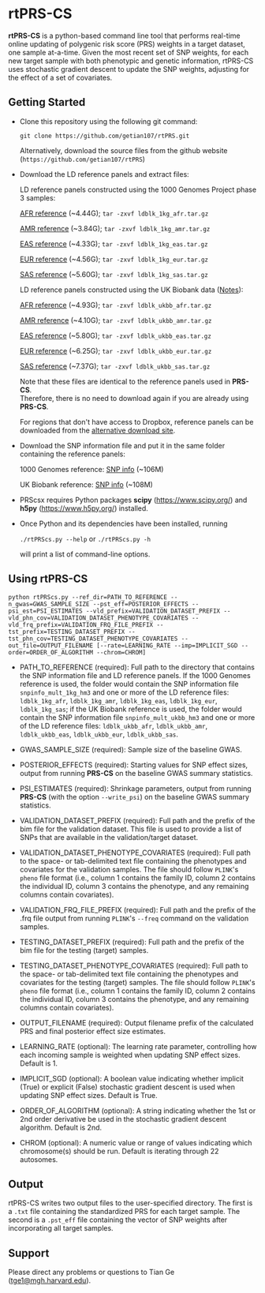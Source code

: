 # rtPRS-CS
**rtPRS-CS** is a python-based command line tool that performs real-time online updating of polygenic risk score (PRS) weights in a target dataset, one sample at-a-time. Given the most recent set of SNP weights, for each new target sample with both phenotypic and genetic information, rtPRS-CS uses stochastic gradient descent to update the SNP weights, adjusting for the effect of a set of covariates.


## Getting Started

- Clone this repository using the following git command:

    `git clone https://github.com/getian107/rtPRS.git`

    Alternatively, download the source files from the github website (`https://github.com/getian107/rtPRS`)
    
- Download the LD reference panels and extract files:

    LD reference panels constructed using the 1000 Genomes Project phase 3 samples:
    
     [AFR reference](https://www.dropbox.com/s/mq94h1q9uuhun1h/ldblk_1kg_afr.tar.gz?dl=0 "AFR reference") (~4.44G);
     `tar -zxvf ldblk_1kg_afr.tar.gz`
     
     [AMR reference](https://www.dropbox.com/s/uv5ydr4uv528lca/ldblk_1kg_amr.tar.gz?dl=0 "AMR reference") (~3.84G);
     `tar -zxvf ldblk_1kg_amr.tar.gz`
        
     [EAS reference](https://www.dropbox.com/s/7ek4lwwf2b7f749/ldblk_1kg_eas.tar.gz?dl=0 "EAS reference") (~4.33G);
     `tar -zxvf ldblk_1kg_eas.tar.gz`
        
     [EUR reference](https://www.dropbox.com/s/mt6var0z96vb6fv/ldblk_1kg_eur.tar.gz?dl=0 "EUR reference") (~4.56G);
     `tar -zxvf ldblk_1kg_eur.tar.gz`
     
     [SAS reference](https://www.dropbox.com/s/hsm0qwgyixswdcv/ldblk_1kg_sas.tar.gz?dl=0 "SAS reference") (~5.60G);
     `tar -zxvf ldblk_1kg_sas.tar.gz`
    
    LD reference panels constructed using the UK Biobank data ([Notes](https://www.dropbox.com/s/y3hsc15kwjxwjtd/UKBB_ref.txt?dl=0 "Notes")):
    
     [AFR reference](https://www.dropbox.com/s/dtccsidwlb6pbtv/ldblk_ukbb_afr.tar.gz?dl=0 "AFR reference") (~4.93G);
     `tar -zxvf ldblk_ukbb_afr.tar.gz`
     
     [AMR reference](https://www.dropbox.com/s/y7ruj364buprkl6/ldblk_ukbb_amr.tar.gz?dl=0 "AMR reference") (~4.10G);
     `tar -zxvf ldblk_ukbb_amr.tar.gz`
    
     [EAS reference](https://www.dropbox.com/s/fz0y3tb9kayw8oq/ldblk_ukbb_eas.tar.gz?dl=0 "EAS reference") (~5.80G);
     `tar -zxvf ldblk_ukbb_eas.tar.gz`
    
     [EUR reference](https://www.dropbox.com/s/t9opx2ty6ucrpib/ldblk_ukbb_eur.tar.gz?dl=0 "EUR reference") (~6.25G);
     `tar -zxvf ldblk_ukbb_eur.tar.gz`
    
     [SAS reference](https://www.dropbox.com/s/nto6gdajq8qfhh0/ldblk_ukbb_sas.tar.gz?dl=0 "SAS reference") (~7.37G);
     `tar -zxvf ldblk_ukbb_sas.tar.gz`
    
    Note that these files are identical to the reference panels used in **PRS-CS**.  
    Therefore, there is no need to download again if you are already using **PRS-CS**.
    
    For regions that don't have access to Dropbox, reference panels can be downloaded from the
    [alternative download site](https://personal.broadinstitute.org/hhuang//public//PRS-CSx/Reference).

- Download the SNP information file and put it in the same folder containing the reference panels:

    1000 Genomes reference: [SNP info](https://www.dropbox.com/s/rhi806sstvppzzz/snpinfo_mult_1kg_hm3?dl=0 "SNP info") (~106M)
    
    UK Biobank reference: [SNP info](https://www.dropbox.com/s/oyn5trwtuei27qj/snpinfo_mult_ukbb_hm3?dl=0 "SNP info") (~108M)
    
- PRScsx requires Python packages **scipy** (https://www.scipy.org/) and **h5py** (https://www.h5py.org/) installed.
 
- Once Python and its dependencies have been installed, running

    `./rtPRScs.py --help` or `./rtPRScs.py -h`

    will print a list of command-line options.
    

## Using rtPRS-CS

`
python rtPRScs.py --ref_dir=PATH_TO_REFERENCE --n_gwas=GWAS_SAMPLE_SIZE --pst_eff=POSTERIOR_EFFECTS --psi_est=PSI_ESTIMATES
                  --vld_prefix=VALIDATION_DATASET_PREFIX --vld_phn_cov=VALIDATION_DATASET_PHENOTYPE_COVARIATES --vld_frq_prefix=VALIDATION_FRQ_FILE_PREFIX
                  --tst_prefix=TESTING_DATASET_PREFIX --tst_phn_cov=TESTING_DATASET_PHENOTYPE_COVARIATES --out_file=OUTPUT_FILENAME
                  [--rate=LEARNING_RATE --imp=IMPLICIT_SGD --order=ORDER_OF_ALGORITHM --chrom=CHROM] 
`
 - PATH_TO_REFERENCE (required): Full path to the directory that contains the SNP information file and LD reference panels. If the 1000 Genomes reference is used, the folder would contain the SNP information file `snpinfo_mult_1kg_hm3` and one or more of the LD reference files: `ldblk_1kg_afr`, `ldblk_1kg_amr`, `ldblk_1kg_eas`, `ldblk_1kg_eur`, `ldblk_1kg_sas`; if the UK Biobank reference is used, the folder would contain the SNP information file `snpinfo_mult_ukbb_hm3` and one or more of the LD reference files: `ldblk_ukbb_afr`, `ldblk_ukbb_amr`, `ldblk_ukbb_eas`, `ldblk_ukbb_eur`, `ldblk_ukbb_sas`.

 - GWAS_SAMPLE_SIZE (required): Sample size of the baseline GWAS.
   
 - POSTERIOR_EFFECTS (required): Starting values for SNP effect sizes, output from running **PRS-CS** on the baseline GWAS summary statistics.
   
 - PSI_ESTIMATES (required): Shrinkage parameters, output from running **PRS-CS** (with the option `--write_psi`) on the baseline GWAS summary statistics.
   
 - VALIDATION_DATASET_PREFIX (required): Full path and the prefix of the bim file for the validation dataset. This file is used to provide a list of SNPs that are available in the validation/target dataset.

 - VALIDATION_DATASET_PHENOTYPE_COVARIATES (required): Full path to the space- or tab-delimited text file containing the phenotypes and covariates for the validation samples. The file should follow `PLINK`'s `pheno` file format (i.e., column 1 contains the family ID, column 2 contains the individual ID, column 3 contains the phenotype, and any remaining columns contain covariates).

 - VALIDATION_FRQ_FILE_PREFIX (required): Full path and the prefix of the .frq file output from running `PLINK`'s `--freq` command on the validation samples.

 - TESTING_DATASET_PREFIX (required): Full path and the prefix of the bim file for the testing (target) samples.

 - TESTING_DATASET_PHENOTYPE_COVARIATES (required): Full path to the space- or tab-delimited text file containing the phenotypes and covariates for the testing (target) samples. The file should follow `PLINK`'s `pheno` file format (i.e., column 1 contains the family ID, column 2 contains the individual ID, column 3 contains the phenotype, and any remaining columns contain covariates).

 - OUTPUT_FILENAME (required): Output filename prefix of the calculated PRS and final posterior effect size estimates.

 - LEARNING_RATE (optional): The learning rate parameter, controlling how each incoming sample is weighted when updating SNP effect sizes. Default is 1.

 - IMPLICIT_SGD (optional): A boolean value indicating whether implicit (True) or explicit (False) stochastic gradient descent is used when updating SNP effect sizes. Default is True.

 - ORDER_OF_ALGORITHM (optional): A string indicating whether the 1st or 2nd order derivative be used in the stochastic gradient descent algorithm. Default is 2nd.

 - CHROM (optional): A numeric value or range of values indicating which chromosome(s) should be run. Default is iterating through 22 autosomes.

## Output

rtPRS-CS writes two output files to the user-specified directory. The first is a `.txt` file containing the standardized PRS for each target sample. The second is a `.pst_eff` file containing the vector of SNP weights after incorporating all target samples.

## Support

Please direct any problems or questions to Tian Ge (tge1@mgh.harvard.edu).

